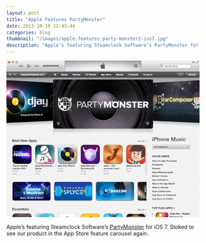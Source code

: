 ```yaml
---
layout: post
title: "Apple Features PartyMonster"
date: 2013-10-10 12:43:44
categories: blog
thumbnail: "/images/apple-features-party-monster2-ios7.jpg"
description: "Apple’s featuring Steamclock Software’s PartyMonster for iOS 7. Stoked to see our product in the App Store feature carousel again."
---
```


<img src="/images/apple-features-party-monster2-ios7.jpg" alt="A screenshot of Apple feature of PartyMonster for iOS 7 in the App Store" />

Apple’s featuring Steamclock Software’s [PartyMonster](https://itunes.apple.com/ca/app/party-monster-queueing-dj/id580764974?mt=8) for iOS 7. Stoked to see our product in the App Store feature carousel again.